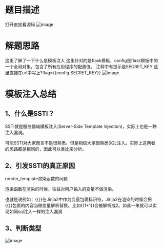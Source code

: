 # 题目描述
打开直接看源码
![image](https://user-images.githubusercontent.com/24989246/173508561-716d04f7-d0a2-4ce6-bb35-4dc7f317f0fc.png)
# 解题思路
这里了解了一下什么是模板注入
这里针对的是flask模板，config是flask模板中的一个全局对象。包含了所有应用程序的配置值。
注释中有提示是SECRET_KEY
这里直接在url中写上?flag={{config.SECRET_KEY}}
![image](https://user-images.githubusercontent.com/24989246/173509161-edfbc314-00d6-4ea9-8476-5e1db4a44cee.png)
# 模板注入总结
## 1、什么是SSTI？

SSTI就是服务器端模板注入(Server-Side Template Injection)，实际上也是一种注入漏洞。

可能SSTI对大家而言不是很熟悉，但是相信大家很熟悉SQL注入。实际上这两者的思路都是相同的，因此可以类比来分析。

## 2、引发SSTI的真正原因

render_template渲染函数的问题

渲染函数在渲染的时候，往往对用户输入的变量不做渲染。

也就是说例如：{{}}在Jinja2中作为变量包裹标识符，Jinja2在渲染的时候会把{{}}包裹的内容当做变量解析替换。比如{{1+1}}会被解析成2。如此一来就可以实现如同sql注入一样的注入漏洞

## 3、判断类型
![image](https://user-images.githubusercontent.com/24989246/173509402-624cc9f7-36f5-4e23-9e54-d6e8e5358196.png)

